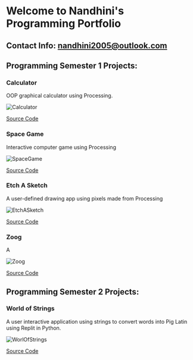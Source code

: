 # Welcome to Nandhini's Programming Portfolio

## Contact Info: nandhini2005@outlook.com

## Programming Semester 1 Projects:

### Calculator

OOP graphical calculator using Processing.

![Calculator](https://github.com/Nandhini-Ramanathan/ProgrammingPortfolio/blob/gh-pages/Images/calc.png?raw=true) 

[Source Code](https://github.com/Nandhini-Ramanathan/ProgrammingPortfolio/tree/gh-pages/src/calc)

### Space Game

Interactive computer game using Processing

![SpaceGame](https://github.com/Nandhini-Ramanathan/ProgrammingPortfolio/blob/gh-pages/Images/space.png?raw=true) 

[Source Code](https://github.com/Nandhini-Ramanathan/ProgrammingPortfolio/tree/gh-pages/src/spacegame)

### Etch A Sketch

A user-defined drawing app using pixels made from Processing

![EtchASketch](https://github.com/Nandhini-Ramanathan/ProgrammingPortfolio/blob/gh-pages/Images/etch.png?raw=true) 

[Source Code](https://github.com/Nandhini-Ramanathan/ProgrammingPortfolio/tree/gh-pages/src/EtchASketch)

### Zoog

A 

![Zoog](https://github.com/Nandhini-Ramanathan/ProgrammingPortfolio/blob/gh-pages/Images/zoog.png?raw=true) 

[Source Code](https://github.com/Nandhini-Ramanathan/ProgrammingPortfolio/tree/gh-pages/src/Zoog)


## Programming Semester 2 Projects:

### World of Strings

A user interactive application using strings to convert words into Pig Latin using Replit in Python.

![WorlOfStrings](https://github.com/Nandhini-Ramanathan/ProgrammingPortfolio/blob/gh-pages/Images/WorlOfStrings.png?raw=true) 

[Source Code](https://github.com/Nandhini-Ramanathan/ProgrammingPortfolio/tree/gh-pages/src/WorldOfStrings)


